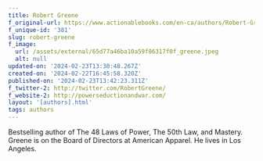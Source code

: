 ```yaml
---
title: Robert Greene
f_original-url: https://www.actionablebooks.com/en-ca/authors/Robert-Greene/
f_unique-id: '381'
slug: robert-greene
f_image:
  url: /assets/external/65d77a46ba10a59f86317f0f_greene.jpeg
  alt: null
updated-on: '2024-02-23T13:30:48.267Z'
created-on: '2024-02-22T16:45:58.320Z'
published-on: '2024-02-23T13:42:23.311Z'
f_twitter-2: http://twitter.com/RobertGreene/
f_website-2: http://powerseductionandwar.com/
layout: '[authors].html'
tags: authors
---
```


Bestselling author of The 48 Laws of Power, The 50th Law, and Mastery. Greene is on the Board of Directors at American Apparel. He lives in Los Angeles.
